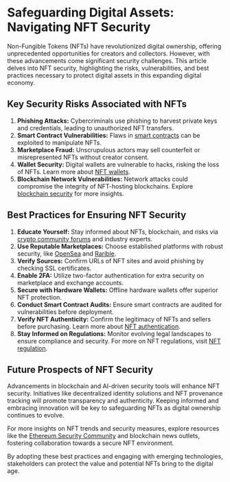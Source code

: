 # Safeguarding Digital Assets: Navigating NFT Security

Non-Fungible Tokens (NFTs) have revolutionized digital ownership, offering unprecedented opportunities for creators and collectors. However, with these advancements come significant security challenges. This article delves into NFT security, highlighting the risks, vulnerabilities, and best practices necessary to protect digital assets in this expanding digital economy.

## Key Security Risks Associated with NFTs

1. **Phishing Attacks:** Cybercriminals use phishing to harvest private keys and credentials, leading to unauthorized NFT transfers.  
2. **Smart Contract Vulnerabilities:** Flaws in [smart contracts](https://www.license-token.com/wiki/smart-contracts-on-blockchain) can be exploited to manipulate NFTs.  
3. **Marketplace Fraud:** Unscrupulous actors may sell counterfeit or misrepresented NFTs without creator consent.  
4. **Wallet Security:** Digital wallets are vulnerable to hacks, risking the loss of NFTs. Learn more about [NFT wallets](https://www.license-token.com/wiki/what-is-an-nft-wallet).  
5. **Blockchain Network Vulnerabilities:** Network attacks could compromise the integrity of NFT-hosting blockchains. Explore [blockchain security](https://www.license-token.com/wiki/blockchain-security) for more insights.

## Best Practices for Ensuring NFT Security

1. **Educate Yourself:** Stay informed about NFTs, blockchain, and risks via [crypto community forums](https://cryptocurrencytalk.com) and industry experts.  
2. **Use Reputable Marketplaces:** Choose established platforms with robust security, like [OpenSea](https://opensea.io/) and [Rarible](https://rarible.com/).  
3. **Verify Sources:** Confirm URLs of NFT sites and avoid phishing by checking SSL certificates.  
4. **Enable 2FA:** Utilize two-factor authentication for extra security on marketplace and exchange accounts.  
5. **Secure with Hardware Wallets:** Offline hardware wallets offer superior NFT protection.  
6. **Conduct Smart Contract Audits:** Ensure smart contracts are audited for vulnerabilities before deployment.  
7. **Verify NFT Authenticity:** Confirm the legitimacy of NFTs and sellers before purchasing. Learn more about [NFT authentication](https://www.license-token.com/wiki/nft-authentication).  
8. **Stay Informed on Regulations:** Monitor evolving legal landscapes to ensure compliance and security. For more on NFT regulations, visit [NFT regulation](https://www.license-token.com/wiki/nft-regulation).

## Future Prospects of NFT Security

Advancements in blockchain and AI-driven security tools will enhance NFT security. Initiatives like decentralized identity solutions and NFT provenance tracking will promote transparency and authenticity. Keeping informed and embracing innovation will be key to safeguarding NFTs as digital ownership continues to evolve.

For more insights on NFT trends and security measures, explore resources like the [Ethereum Security Community](https://ethereum.org/en/security/) and blockchain news outlets, fostering collaboration towards a secure NFT environment. 

By adopting these best practices and engaging with emerging technologies, stakeholders can protect the value and potential NFTs bring to the digital age.